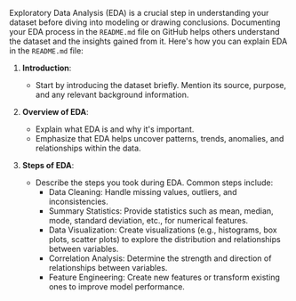 Exploratory Data Analysis (EDA) is a crucial step in understanding your dataset before diving into modeling or drawing conclusions. Documenting your EDA process in the `README.md` file on GitHub helps others understand the dataset and the insights gained from it. Here's how you can explain EDA in the `README.md` file:

1. **Introduction**: 
   - Start by introducing the dataset briefly. Mention its source, purpose, and any relevant background information.

2. **Overview of EDA**:
   - Explain what EDA is and why it's important.
   - Emphasize that EDA helps uncover patterns, trends, anomalies, and relationships within the data.

3. **Steps of EDA**:
   - Describe the steps you took during EDA. Common steps include:
     - Data Cleaning: Handle missing values, outliers, and inconsistencies.
     - Summary Statistics: Provide statistics such as mean, median, mode, standard deviation, etc., for numerical features.
     - Data Visualization: Create visualizations (e.g., histograms, box plots, scatter plots) to explore the distribution and relationships between variables.
     - Correlation Analysis: Determine the strength and direction of relationships between variables.
     - Feature Engineering: Create new features or transform existing ones to improve model performance.
